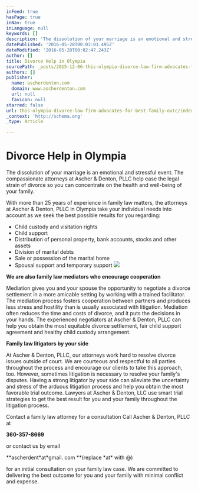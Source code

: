 ```yaml
---
inFeed: true
hasPage: true
inNav: true
inLanguage: null
keywords: []
description: 'The dissolution of your marriage is an emotional and stressful event. The compassionate attorneys at Ascher & Denton, PLLC help ease the legal strain of divorce so you can concentrate on the health and well-being of your family. '
datePublished: '2016-05-28T00:03:01.495Z'
dateModified: '2016-05-28T00:02:47.243Z'
author: []
title: Divorce Help in Olympia
sourcePath: _posts/2015-12-06-this-olympia-divorce-law-firm-advocates-for-best-family-outc.md
authors: []
publisher:
  name: ascherdenton.com
  domain: www.ascherdenton.com
  url: null
  favicon: null
starred: false
url: this-olympia-divorce-law-firm-advocates-for-best-family-outc/index.html
_context: 'http://schema.org'
_type: Article

---
```

# **Divorce Help in Olympia**

The dissolution of your marriage is an emotional and stressful event. The compassionate attorneys at Ascher & Denton, PLLC help ease the legal strain of divorce so you can concentrate on the health and well-being of your family. 

With more than 25 years of experience in family law matters, the attorneys at Ascher & Denton, PLLC in Olympia take your individual needs into account as we seek the best possible results for you regarding: 

* Child custody and visitation rights 
* Child support 
* Distribution of personal property, bank accounts, stocks and other assets 
* Division of marital debts 
* Sale or possession of the marital home 
* Spousal support and temporary support ![](https://the-grid-user-content.s3-us-west-2.amazonaws.com/3507600e-25ed-4219-81e8-573edb329e6d.JPG)

**We are also family law mediators who encourage cooperation**

Mediation gives you and your spouse the opportunity to negotiate a divorce settlement in a more amicable setting by working with a trained facilitator. The mediation process fosters cooperation between partners and produces less stress and hostility than is usually associated with litigation. Mediation often reduces the time and costs of divorce, and it puts the decisions in your hands. The experienced negotiators at Ascher & Denton, PLLC can help you obtain the most equitable divorce settlement, fair child support agreement and healthy child custody arrangement. 

**Family law litigators by your side**

At Ascher & Denton, PLLC, our attorneys work hard to resolve divorce issues outside of court. We are courteous and respectful to all parties throughout the process and encourage our clients to take this approach, too. However, sometimes litigation is necessary to resolve your family's disputes. Having a strong litigator by your side can alleviate the uncertainty and stress of the arduous litigation process and help you obtain the most favorable trial outcome. Lawyers at Ascher & Denton, LLC use smart trial strategies to get the best result for you and your family throughout the litigation process.

Contact a family law attorney for a consultation Call Ascher & Denton, PLLC at 

**360-357-8669**

or contact us by email 

**ascherdent\*at\*gmail. com **(replace \*at\* with @) 

for an initial consultation on your family law case. We are committed to delivering the best outcome for you and your family with minimal conflict and expense.